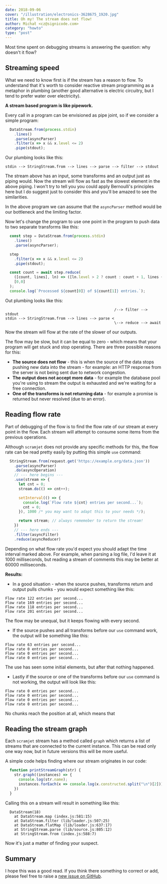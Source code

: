 ```yaml
---
date: 2018-09-06
cover: "/illustration/electronics-3628675_1920.jpg"
title: Oh my! The stream does not flow!
author: Michał <cz@signicode.com>
category: "howto"
type: "post"
---
```


Most time spent on debugging streams is answering the question: why doesn't it flow?

## Streaming speed

What we need to know first is if the stream has a reason to flow. To understand that it's worth to consider reactive stream programming as a metaphor in plumbing (another good alternative is electric circuitry, but I tend to prefer water over electricity).

**A stream based program is like pipework.**

Every call in a program can be envisioned as pipe joint, so if we consider a simple program:

```javascript
  DataStream.from(process.stdin)
    .lines()
    .parse(asyncParser)
    .filter(x => x && x.level <= 2)
    .pipe(stdout);
```

Our plumbing looks like this:

```text
stdin --> StringStream.from --> lines --> parse --> filter --> stdout
```

The stream above has an input, some transforms and an output just as piping would. Now the stream will flow as fast as the slowest element in the above piping. I won't try to tell you you could apply Bernoulli's principles here but I do suggest just to consider this and you'll be amazed to see the similarities.

In the above program we can assume that the `asyncParser` method would be our bottleneck and the limiting factor.

Now let's change the program to use one point in the program to push data to two separate transforms like this:

```javascript
  const step = DataStream.from(process.stdin)
    .lines()
    .parse(asyncParser);

  step
    .filter(x => x && x.level <= 2)
    .pipe(stdout);

  const count = await step.reduce(
    ([count, lines], ln) => ([ln.level > 2 ? count : count + 1, lines + 1])
    [0,0]
  );
  console.log(`Processed ${count[0]} of ${count[1]} entries.`);
```

Out plumbing looks like this:

```text
                                                 /--> filter --> stdout
stdin --> StringStream.from --> lines --> parse <
                                                 \--> reduce --> await
```

Now the stream will flow at the rate of the slower of our outputs.

The flow may be slow, but it can be equal to zero - which means that your program will get stuck and stop operating. There are three possible reasons for this:

* **The source does not flow** - this is when the source of the data stops pushing new data into the stream - for example: an HTTP response from the server is not being sent due to network congestion.
* **The output does not accept more data** - for example the database pool you're using to stream the output is exhausted and we're waiting for a free connection.
* **One of the transforms is not returning data** - for example a promise is returned but never resolved (due to an error).

## Reading flow rate

Part of debugging of the flow is to find the flow rate of our stream at every point in the flow. Each stream will attempt to consume some items from the previous operations.

Although `scramjet` does not provide any specific methods for this, the flow rate can be read pretty easily by putting this simple `use` command:

```javascript
  StringStream.from(request.get('https://example.org/data.json'))
    .parse(asyncParser)
    .do(asyncOperation)
    // --- here begins ---
    .use(stream => {
      let cnt = 0;
      stream.do(() => cnt++);

      setInterval(() => {
        console.log(`Flow rate ${cnt} entries per second...`);
        cnt = 0;
      }), 1000 /* you may want to adapt this to your needs */);

      return stream; // always rememeber to return the stream!
    })
    // --- here ends ---
    .filter(asyncFilter)
    .reduce(asyncReducer)
```

Depending on what flow rate you'd expect you should adapt the time interval marked above. For example, when parsing a log file, I'd leave it at 1000 milliseconds, but reading a stream of comments this may be better at 60000 milliseconds.

**Results:**

* In a good situation - when the source pushes, transforms return and output pulls chunks - you would expect something like this:

```text
Flow rate 122 entries per second...
Flow rate 169 entries per second...
Flow rate 118 entries per second...
Flow rate 201 entries per second...
```

The flow may be unequal, but it keeps flowing with every second.

* If the source pushes and all transforms before our `use` command work, the output will be something like this:

```text
Flow rate 63 entries per second...
Flow rate 0 entries per second...
Flow rate 0 entries per second...
Flow rate 0 entries per second...
```

The use has seen some initial elements, but after that nothing happened.

* Lastly if the source or one of the transforms before our `use` command is not working, the output will look like this:

```text
Flow rate 0 entries per second...
Flow rate 0 entries per second...
Flow rate 0 entries per second...
Flow rate 0 entries per second...
```

No chunks reach the position at all, which means that

## Reading the stream graph

Each `scramjet` stream has a method called `graph` which returns a list of streams that are connected to the current instance. This can be read only one way now, but in future versions this will be more useful.

A simple code helps finding where our stream originates in our code:

```javascript
  function printStreamGraph(str) {
    str.graph((instances) => {
      console.log(str.name);
      instances.forEach(x => console.log(x.constructed.split("\n")[2]));
    })
  }
```

Calling this on a stream will result in something like this:

```
  DataStream(18)
    at DataStream.map (index.js:581:15)
    at DataStream.filter (lib/loader.js:507:25)
    at DataStream.flatMap (lib/loader.js:637:17)
    at StringStream.parse (lib/source.js:805:12)
    at StringStream.from (index.js:588:7)
```

Now it's just a matter of finding your suspect.

## Summary

I hope this was a good read. If you think there something to correct or add, please feel free to raise a [new issue on GitHub](https://github.com/signicode/scramjet/issues).
